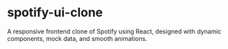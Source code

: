# spotify-ui-clone
A responsive frontend clone of Spotify using React, designed with dynamic components, mock data, and smooth animations.
